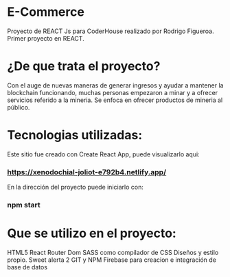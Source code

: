 # E-Commerce

Proyecto de REACT Js para CoderHouse realizado por Rodrigo Figueroa. Primer proyecto en REACT.

# ¿De que trata el proyecto?

Con el auge de nuevas maneras de generar ingresos y ayudar a mantener la blockchain funcionando, muchas personas empezaron a minar y a ofrecer servicios referido a la mineria.
Se enfoca en ofrecer productos de mineria al público.

# Tecnologias utilizadas:

Este sitio fue creado con Create React App, puede visualizarlo aqui:  
### https://xenodochial-joliot-e792b4.netlify.app/

En la dirección del proyecto puede iniciarlo con:
### npm start


# Que se utilizo en el proyecto:
HTML5
React Router Dom
SASS como compilador de CSS
Diseños y estilo propio.
Sweet alerta 2
GIT y NPM
Firebase para creacion e integración de base de datos